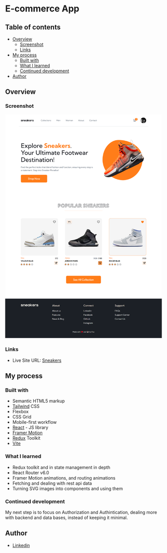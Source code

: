 # E-commerce App

## Table of contents

- [Overview](#overview)
  - [Screenshot](#screenshot)
  - [Links](#links)
- [My process](#my-process)
  - [Built with](#built-with)
  - [What I learned](#what-i-learned)
  - [Continued development](#continued-development)
- [Author](#author)

## Overview

### Screenshot

![](./images/screenshot.png)

### Links

- Live Site URL: [Sneakers](https://el3sawy27.github.io/)

## My process

### Built with

- Semantic HTML5 markup
- [Tailwind](https://tailwindcss.com/) CSS
- Flexbox
- CSS Grid
- Mobile-first workflow
- [React](https://reactjs.org/) - JS library
- [Framer Motion](https://www.framer.com/)
- [Redux](https://redux-toolkit.js.org/) Toolkit
- [Vite](https://vitejs.dev/)

### What I learned

- Redux toolkit and in state management in depth
- React Router v6.0
- Framer Motion animations, and routing animations
- Fetching and dealing with rest api data
- Turning SVG images into components and using them

### Continued development

My next step is to focus on Authorization and Authintication, dealing more with backend and data bases, instead of keeping it minimal.

## Author

- [Linkedin](https://www.linkedin.com/in/el3sawiii/)

